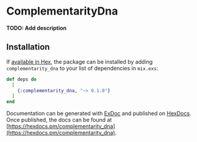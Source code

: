 # ComplementarityDna

**TODO: Add description**

## Installation

If [available in Hex](https://hex.pm/docs/publish), the package can be installed
by adding `complementarity_dna` to your list of dependencies in `mix.exs`:

```elixir
def deps do
  [
    {:complementarity_dna, "~> 0.1.0"}
  ]
end
```

Documentation can be generated with [ExDoc](https://github.com/elixir-lang/ex_doc)
and published on [HexDocs](https://hexdocs.pm). Once published, the docs can
be found at [https://hexdocs.pm/complementarity_dna](https://hexdocs.pm/complementarity_dna).

